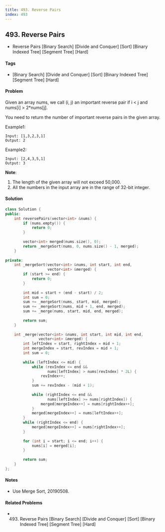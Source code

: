 ```yaml
---
title: 493. Reverse Pairs
index: 493
---
```


## 493. Reverse Pairs
- Reverse Pairs [Binary Search] [Divide and Conquer] [Sort] [Binary Indexed Tree] [Segment Tree] [Hard]

#### Tags
- [Binary Search] [Divide and Conquer] [Sort] [Binary Indexed Tree] [Segment Tree] [Hard]

#### Problem
Given an array nums, we call (i, j) an important reverse pair if i < j and nums[i] > 2*nums[j].

You need to return the number of important reverse pairs in the given array.

Example1:

    Input: [1,3,2,3,1]
    Output: 2

Example2:

    Input: [2,4,3,5,1]
    Output: 3

**Note**:

1. The length of the given array will not exceed 50,000.
2. All the numbers in the input array are in the range of 32-bit integer.


#### Solution
``` C++
class Solution {
public:
    int reversePairs(vector<int> &nums) {
        if (nums.empty()) {
            return 0;
        }
        
        vector<int> merged(nums.size(), 0);
        return _mergeSort(nums, 0, nums.size() - 1, merged);
    }
    
private:
    int _mergeSort(vector<int> &nums, int start, int end, 
                   vector<int> &merged) {
        if (start >= end) {
            return 0;
        }
        
        int mid = start + (end - start) / 2;
        int sum = 0;
        sum += _mergeSort(nums, start, mid, merged);
        sum += _mergeSort(nums, mid + 1, end, merged);
        sum += _merge(nums, start, mid, end, merged);
        
        return sum;
    }
    
    int _merge(vector<int> &nums, int start, int mid, int end, 
               vector<int> &merged) {
        int leftIndex = start, rightIndex = mid + 1;
        int mergeIndex = start, revIndex = mid + 1;
        int sum = 0;
        
        while (leftIndex <= mid) {
            while (revIndex <= end && 
                   nums[leftIndex] > nums[revIndex] * 2L) {
                revIndex++;
            }
            sum += revIndex - (mid + 1);
            
            while (rightIndex <= end && 
                   nums[leftIndex] >= nums[rightIndex]) {
                merged[mergeIndex++] = nums[rightIndex++];
            }
            merged[mergeIndex++] = nums[leftIndex++];
        }
        while (rightIndex <= end) {
            merged[mergeIndex++] = nums[rightIndex++];
        }
        
        for (int i = start; i <= end; i++) {
            nums[i] = merged[i];
        }
        
        return sum;
    }
};
```

#### Notes
- Use Merge Sort, 20190508.

#### Related Problems
- 493. Reverse Pairs [Binary Search] [Divide and Conquer] [Sort] [Binary Indexed Tree] [Segment Tree] [Hard]
